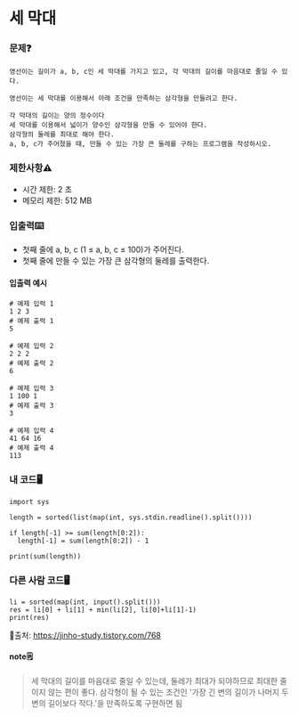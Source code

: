 # 세 막대

### 문제❓
```
영선이는 길이가 a, b, c인 세 막대를 가지고 있고, 각 막대의 길이를 마음대로 줄일 수 있다.

영선이는 세 막대를 이용해서 아래 조건을 만족하는 삼각형을 만들려고 한다.

각 막대의 길이는 양의 정수이다
세 막대를 이용해서 넓이가 양수인 삼각형을 만들 수 있어야 한다.
삼각형의 둘레를 최대로 해야 한다.
a, b, c가 주어졌을 때, 만들 수 있는 가장 큰 둘레를 구하는 프로그램을 작성하시오. 
```

### 제한사항⚠️
* 시간 제한: 2 초
* 메모리 제한: 512 MB

### 입출력⌨️
* 첫째 줄에 a, b, c (1 ≤ a, b, c ≤ 100)가 주어진다.
* 첫째 줄에 만들 수 있는 가장 큰 삼각형의 둘레를 출력한다.

#### 입출력 예시
```
# 예제 입력 1 
1 2 3
# 예제 출력 1 
5

# 예제 입력 2 
2 2 2
# 예제 출력 2 
6

# 예제 입력 3 
1 100 1
# 예제 출력 3 
3

# 예제 입력 4 
41 64 16
# 예제 출력 4 
113
```

### 내 코드🖥️
```
import sys

length = sorted(list(map(int, sys.stdin.readline().split())))

if length[-1] >= sum(length[0:2]):
  length[-1] = sum(length[0:2]) - 1

print(sum(length))
```


### 다른 사람 코드🖥️
```
li = sorted(map(int, input().split()))
res = li[0] + li[1] + min(li[2], li[0]+li[1]-1)
print(res)
```
🔗출처: https://jinho-study.tistory.com/768

#### note🗒️
> 세 막대의 길이를 마음대로 줄일 수 있는데, 둘레가 최대가 되야하므로 최대한 줄이지 않는 편이 좋다. 삼각형이 될 수 있는 조건인 '가장 긴 변의 길이가 나머지 두 변의 길이보다 작다.'을 만족하도록 구현하면 됨

